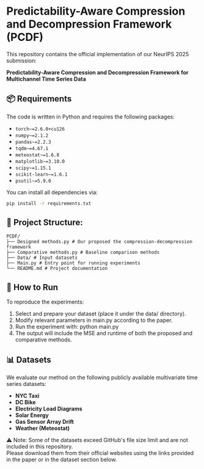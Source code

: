 # Predictability-Aware Compression and Decompression Framework (PCDF)

This repository contains the official implementation of our NeurIPS 2025 submission:

**Predictability-Aware Compression and Decompression Framework for Multichannel Time Series Data**

## 📦 Requirements

The code is written in Python and requires the following packages:
- `torch~=2.6.0+cu126`
- `numpy~=2.1.2`
- `pandas~=2.2.3`
- `tqdm~=4.67.1`
- `meteostat~=1.6.8`
- `matplotlib~=3.10.0`
- `scipy~=1.15.1`
- `scikit-learn~=1.6.1`
- `psutil~=5.9.0`

You can install all dependencies via:

```bash
pip install -r requirements.txt
```

## 📁 Project Structure:

```
PCDF/
├── Designed methods.py # Our proposed the compression-decompression framework
├── Comparative methods.py # Baseline comparison methods
├── Data/ # Input datasets
├── Main.py # Entry point for running experiments
└── README.md # Project documentation
```

## 🚀 How to Run

To reproduce the experiments:
1. Select and prepare your dataset (place it under the data/ directory).
2. Modify relevant parameters in main.py according to the paper.
3. Run the experiment with: python main.py
4. The output will include the MSE and runtime of both the proposed and comparative methods.

## 📊 Datasets

We evaluate our method on the following publicly available multivariate time series datasets:

- **NYC Taxi**
- **DC Bike**
- **Electricity Load Diagrams**
- **Solar Energy**
- **Gas Sensor Array Drift**
- **Weather (Meteostat)**

⚠️ Note: Some of the datasets exceed GitHub's file size limit and are not included in this repository.  
Please download them from their official websites using the links provided in the paper or in the dataset section below.

